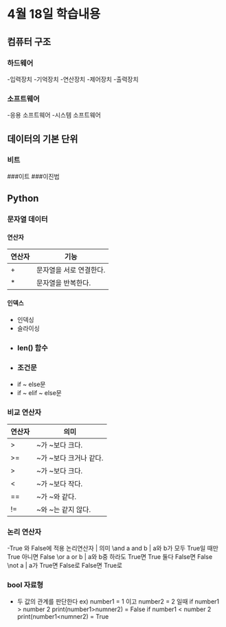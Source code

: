 # 4월 18일 학습내용
## 컴퓨터 구조
### 하드웨어
-입력장치
-기억장치
-연산장치
-제어장치
-출력장치
### 소프트웨어
-응용 소프트웨어
-시스템 소프트웨어
## 데이터의 기본 단위
### 비트
###이트
###이진법
## Python
### 문자열 데이터
#### 연산자
연산자 | 기능
-------|----
\+ | 문자열을 서로 연결한다.
\* | 문자열을 반복한다.
#### 인덱스
- 인덱싱
- 슬라이싱
- ### len() 함수
- ### 조건문
- if ~ else문
- if ~ elif ~ else문
### 비교 연산자
연산자 | 의미
-------|-----
\> | ~가 ~보다 크다.
\>=| ~가 ~보다 크거나 같다.
\> | ~가 ~보다 크다.
\< | ~가 ~보다 작다.
\==| ~가 ~와 같다.
\!=| ~와 ~는 같지 않다.
### 논리 연산자
-True 와 False에 적용
논리연산자 | 의미
\and a and b | a와 b가 모두 True일 때만 True 아니면 False
\or a or b | a와 b중 하라도 True면 True 둘다 False면 False
\not a | a가 True면 False로 False면 True로
### bool 자료형
- 두 값의 관계를 판단한다
ex) number1 = 1 이고 number2 = 2 일때 
if number1 > number 2 
           print(number1>numner2)    = False
if number1 < number 2 
           print(number1<numner2)    = True


